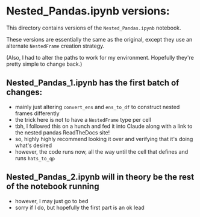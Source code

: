 # Nested_Pandas.ipynb versions: 
This directory contains versions of the `Nested_Pandas.ipynb` notebook.

These versions are essentially the same as the original, except they use an alternate `NestedFrame` creation strategy.

(Also, I had to alter the paths to work for my environment. Hopefully they're pretty simple to change back.)

## Nested_Pandas_1.ipynb has the first batch of changes:
- mainly just altering `convert_ens` and `ens_to_df` to construct nested frames differently
- the trick here is not to have a `NestedFrame` type per cell
- tbh, I followed this on a hunch and fed it into Claude along with a link to the nested pandas ReadTheDocs site!
- so, highly highly recommend looking it over and verifying that it's doing what's desired
- however, the code runs now, all the way until the cell that defines and runs `hats_to_qp`

## Nested_Pandas_2.ipynb will in theory be the rest of the notebook running
- however, I may just go to bed
- sorry if I do, but hopefully the first part is an ok lead
